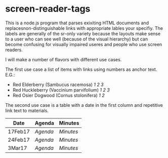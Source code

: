 # screen-reader-tags

This is a node.js program that parses exixiting HTML documents and replacesnon-distinguishable links with appropriate lables your specifiy. The labels are generally of the sr-only variety because the layouts make sense to a user who can see well (because of the visual hierarchy) but can become confusing for visually impaired useres and people who use screen readers.

I will make a number of flavors with different use cases.

The first use case a list of items with links using numbers as anchor text. E.G.:

- Red Elderberry (Sambucus racemosa) _1_ _2_ _3_
- Red Huckleberry (Vaccinium parvifolium) _1_ _2_ _3_
- Red Osier Dogwood (Cornus stolonifera) _1_ _2_

The second use case is a table with a date in the first column and repetitive link text to materials.

|Date   |Agenda|Minutes|
|-------|------|-------|
|17Feb17|_Agenda_|_Minutes_|
|24Feb17|_Agenda_|_Minutes_|
|3Mar17|_Agenda_|_Minutes_|
